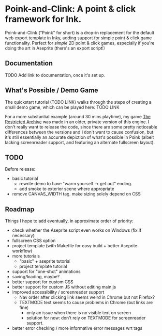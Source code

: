 # Poink-and-Clink: A point & click framework for Ink.

Poink-and-Clink ("Poink" for short) is a drop-in replacement for the default web export template in Inky, adding support for simple point & click game functionality.  Perfect for *simple* 2D point & click games, especially if you're doing the art in Aseprite (there's an export script!) 

## Documentation

TODO Add link to documentation, once it's set up.

## What's Possible / Demo Game

The quickstart tutorial (TODO LINK) walks through the steps of creating a small demo game, which can be played here: TODO LINK

For a more substantial example (around 30 mins playtime), my game [The Restricted Archive](https://averyhiebert.itch.io/the-restricted-archive) was made in an older, private version of this engine.  I don't really want to release the code, since there are some pretty noticeable differences between the versions and I don't want to cause confusion, but it's still essentially an accurate depiction of what's possible in Poink (albeit lacking screenreader support, and featuring an alternate fullscreen layout).

## TODO
Before release:
 - basic tutorial
    - rewrite demo to have "warm yourself -> get out" ending.
    - add smoke to exterior scene where appropriate
 - remove CANVAS_WIDTH tag, make sizing solely depend on CSS

## Roadmap

Things I hope to add eventually, in approximate order of priority:
 - check whether the Aseprite script even works on Windows (fix if necessary)
 - fullscreen CSS option
 - project template (with Makefile for easy build + better Aseprite workflow)
 - more tutorials
    - "basic" + aseprite tutorial
    - project template tutorial
 - support for "one-shot" animations
 - saving/loading, maybe?
 - better support for custom CSS
 - better support for custom JS without editing main.js
 - Improved accessibility / screenreader support
    - Nav order after clicking link seems weird in Chrome but not Firefox?
    - TEXTMODE text seems to cause problems in Chrome (but links are fine)
        - only an issue when there is no visible text on screen
        - solution for now: don't rely on TEXTMODE for screenreader support.
 - better error checking / more informative error messages wrt tags

